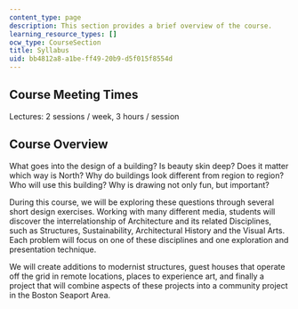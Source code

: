 ```yaml
---
content_type: page
description: This section provides a brief overview of the course.
learning_resource_types: []
ocw_type: CourseSection
title: Syllabus
uid: bb4812a8-a1be-ff49-20b9-d5f015f8554d
---
```


Course Meeting Times
--------------------

Lectures: 2 sessions / week, 3 hours / session

Course Overview
---------------

What goes into the design of a building? Is beauty skin deep? Does it matter which way is North? Why do buildings look different from region to region? Who will use this building? Why is drawing not only fun, but important?

During this course, we will be exploring these questions through several short design exercises. Working with many different media, students will discover the interrelationship of Architecture and its related Disciplines, such as Structures, Sustainability, Architectural History and the Visual Arts. Each problem will focus on one of these disciplines and one exploration and presentation technique.

We will create additions to modernist structures, guest houses that operate off the grid in remote locations, places to experience art, and finally a project that will combine aspects of these projects into a community project in the Boston Seaport Area.